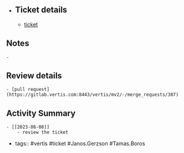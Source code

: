 - ## Ticket details
	- [ticket](https://gitlab.vertis.com:8443/vertis/mv2/-/issues/6689)
## Notes
	-
## Review details
	- [pull request](https://gitlab.vertis.com:8443/vertis/mv2/-/merge_requests/387)
## Activity Summary
	- [[2023-08-08]]
		- review the ticket
- tags:: #vertis #ticket #Janos.Gerzson #Tamas.Boros